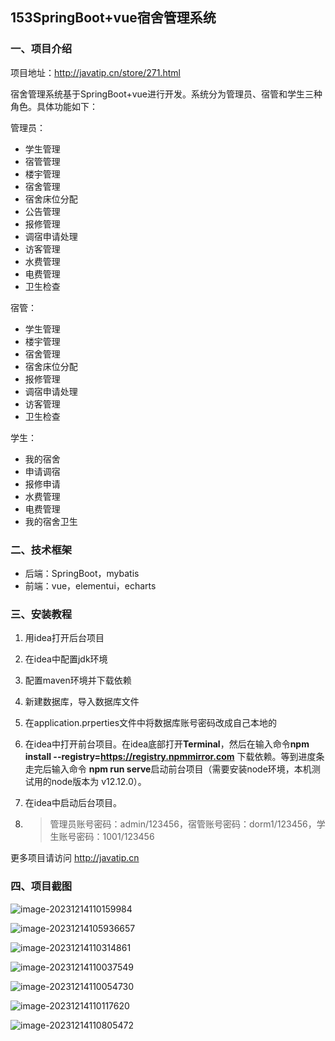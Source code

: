 ## 153SpringBoot+vue宿舍管理系统

### 一、项目介绍

项目地址：http://javatip.cn/store/271.html

宿舍管理系统基于SpringBoot+vue进行开发。系统分为管理员、宿管和学生三种角色。具体功能如下：

管理员：

- 学生管理
- 宿管管理
- 楼宇管理
- 宿舍管理
- 宿舍床位分配
- 公告管理
- 报修管理
- 调宿申请处理
- 访客管理
- 水费管理
- 电费管理
- 卫生检查

宿管：

- 学生管理
- 楼宇管理
- 宿舍管理
- 宿舍床位分配
- 报修管理
- 调宿申请处理
- 访客管理
- 卫生检查

学生：

- 我的宿舍
- 申请调宿
- 报修申请
- 水费管理
- 电费管理
- 我的宿舍卫生

### 二、技术框架

- 后端：SpringBoot，mybatis
- 前端：vue，elementui，echarts

### 三、安装教程

1. 用idea打开后台项目

2. 在idea中配置jdk环境

3. 配置maven环境并下载依赖

4. 新建数据库，导入数据库文件

5. 在application.prperties文件中将数据库账号密码改成自己本地的

6. 在idea中打开前台项目。在idea底部打开**Terminal**，然后在输入命令**npm install --registry=https://registry.npmmirror.com** 下载依赖。等到进度条走完后输入命令 **npm run serve**启动前台项目（需要安装node环境，本机测试用的node版本为 v12.12.0）。

7. 在idea中启动后台项目。

8. > 管理员账号密码：admin/123456，宿管账号密码：dorm1/123456，学生账号密码：1001/123456

更多项目请访问 http://javatip.cn

### 四、项目截图

![image-20231214110159984](http://image.javatip.cn/bysj/20231214110200.png)

![image-20231214105936657](http://image.javatip.cn/bysj/20231214105936.png)

![image-20231214110314861](http://image.javatip.cn/bysj/20231214110315.png)

![image-20231214110037549](http://image.javatip.cn/bysj/20231214110037.png)

![image-20231214110054730](http://image.javatip.cn/bysj/20231214110054.png)

![image-20231214110117620](http://image.javatip.cn/bysj/20231214110117.png)

![image-20231214110805472](http://image.javatip.cn/bysj/20231214110805.png)
